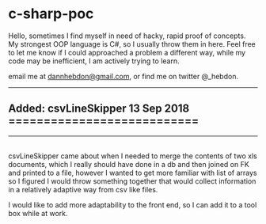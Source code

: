 # c-sharp-poc

Hello, sometimes I find myself in need of hacky, rapid proof of concepts.
My strongest OOP language is C#, so I usually throw them in here. Feel free to let me know if I could approached a problem a different way,
while my code may be inefficient, I am actively trying to learn.

email me at dannhebdon@gmail.com, or find me on twitter @_hebdon.
<hr>

<h2>Added: csvLineSkipper 13 Sep 2018 ===========================</h2><hr><br>
csvLineSkipper came about when I needed to merge the contents of two xls documents, which I really should have done in a db and then joined on FK and printed to a file,
however I wanted to get more familiar with list of arrays so I figured I would throw something together that would collect information in a relatively adaptive way from csv like files.

I would like to add more adaptability to the front end, so I can add it to a tool box while at work.

